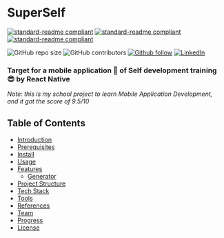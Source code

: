 # SuperSelf

[![standard-readme compliant](https://img.shields.io/badge/self%20development-mobile-brightgreen.svg?style=flat-square)](https://github.com/lhmson/SuperSelf)
[![standard-readme compliant](https://img.shields.io/badge/react%20native-61dafb.svg?style=flat-square)](https://reactnative.dev/)
[![standard-readme compliant](https://img.shields.io/badge/firebase-f8ac2b.svg?style=flat-square)](https://firebase.google.com/)

![GitHub repo size](https://img.shields.io/github/repo-size/lhmson/SuperSelf)
![GitHub contributors](https://img.shields.io/github/contributors/lhmson/SuperSelf) <!--![GitHub stars](https://img.shields.io/github/stars/lhmson/SuperSelf)
![GitHub forks](https://img.shields.io/github/forks/lhmson/SuperSelf)-->
[![Github follow](https://img.shields.io/github/followers/lhmson?label=Follow&style=social)](https://github.com/lhmson)
[![LinkedIn](https://img.shields.io/badge/-LinkedIn-black.svg?logo=linkedin&color=blue)](https://linkedin.com/in/leesown)

### Target for a mobile application 🎯 of Self development training 😎 by React Native

*Note: this is my school project to learn Mobile Application Development, and it got the score of 9.5/10*

<!--This repository contains:

1. [The specification](spec.md) for how a standard README should look.
2. A link to [a linter](https://github.com/RichardLitt/standard-readme-preset) you can use to keep your README maintained ([work in progress](https://github.com/RichardLitt/standard-readme/issues/5)).
3. A link to [a generator](https://github.com/RichardLitt/generator-standard-readme) you can use to create standard READMEs.
4. [A badge](#badge) to point to this spec.
5. [Examples of standard READMEs](example-readmes/) - such as this file you are reading.

Standard Readme is designed for open source libraries. Although it’s [historically](#background) made for Node and npm projects, it also applies to libraries in other languages and package managers.
-->

## Table of Contents

- [Introduction](#introduction)
- [Prerequisites](#prerequisites)
- [Install](#install)
- [Usage](#usage)
- [Features](#features)
	- [Generator](#generator)
- [Project Structure](#project-structure)
- [Tech Stack](#tech-stack)
- [Tools](#tools)
- [References](#references)
- [Team](#team)
- [Progress](#progress)
- [License](#license)
<!--
## Introduction

Standard Readme started with the issue originally posed by [@maxogden](https://github.com/maxogden) over at [feross/standard](https://github.com/feross/standard) in [this issue](https://github.com/feross/standard/issues/141), about whether or not a tool to standardize readmes would be useful. A lot of that discussion ended up in [zcei's standard-readme](https://github.com/zcei/standard-readme/issues/1) repository. While working on maintaining the [IPFS](https://github.com/ipfs) repositories, I needed a way to standardize Readmes across that organization. This specification started as a result of that.

> Your documentation is complete when someone can use your module without ever
having to look at its code. This is very important. This makes it possible for
you to separate your module's documented interface from its internal
implementation (guts). This is good because it means that you are free to
change the module's internals as long as the interface remains the same.

> Remember: the documentation, not the code, defines what a module does.

~ [Ken Williams, Perl Hackers](http://mathforum.org/ken/perl_modules.html#document)

Writing READMEs is way too hard, and keeping them maintained is difficult. By offloading this process - making writing easier, making editing easier, making it clear whether or not an edit is up to spec or not - you can spend less time worrying about whether or not your initial documentation is good, and spend more time writing and using code.

By having a standard, users can spend less time searching for the information they want. They can also build tools to gather search terms from descriptions, to automatically run example code, to check licensing, and so on.

The goals for this repository are:

1. A well defined **specification**. This can be found in the [Spec document](spec.md). It is a constant work in progress; please open issues to discuss changes.
2. **An example README**. This Readme is fully standard-readme compliant, and there are more examples in the `example-readmes` folder.
3. A **linter** that can be used to look at errors in a given Readme. Please refer to the [tracking issue](https://github.com/RichardLitt/standard-readme/issues/5).
4. A **generator** that can be used to quickly scaffold out new READMEs. See [generator-standard-readme](https://github.com/RichardLitt/generator-standard-readme).
5. A **compliant badge** for users. See [the badge](#badge).

## Prerequisites

This project uses [node](http://nodejs.org) and [npm](https://npmjs.com). Go check them out if you don't have them locally installed.

```sh
$ npm install --global standard-readme-spec
```

## Install

This project uses [node](http://nodejs.org) and [npm](https://npmjs.com). Go check them out if you don't have them locally installed.

```sh
$ npm install --global standard-readme-spec
```

## Usage

This project uses [node](http://nodejs.org) and [npm](https://npmjs.com). Go check them out if you don't have them locally installed.

```sh
$ npm install --global standard-readme-spec
```

## Features

This is only a documentation package. You can print out [spec.md](spec.md) to your console:

```sh
$ standard-readme-spec
# Prints out the standard-readme spec
```

### Generator

To use the generator, look at [generator-standard-readme](https://github.com/RichardLitt/generator-standard-readme). There is a global executable to run the generator in that package, aliased as `standard-readme`.

## Project Structure

Put the information there

## Badge

If your README is compliant with Standard-Readme and you're on GitHub, it would be great if you could add the badge. This allows people to link back to this Spec, and helps adoption of the README. The badge is **not required**.

[![standard-readme compliant](https://img.shields.io/badge/readme%20style-standard-brightgreen.svg?style=flat-square)](https://github.com/RichardLitt/standard-readme)

To add in Markdown format, use this code:

```
[![standard-readme compliant](https://img.shields.io/badge/readme%20style-standard-brightgreen.svg?style=flat-square)](https://github.com/RichardLitt/standard-readme)
```

## Tech Stack

To see how the specification has been applied, see the [example-readmes](example-readmes/).

## Tools

To see how the specification has been applied, see the [example-readmes](example-readmes/).

## References

- [Art of Readme](https://github.com/noffle/art-of-readme) - 💌 Learn the art of writing quality READMEs.
- [open-source-template](https://github.com/davidbgk/open-source-template/) - A README template to encourage open-source contributions.

## Contributing

Feel free to dive in! [Open an issue](https://github.com/RichardLitt/standard-readme/issues/new) or submit PRs.

Standard Readme follows the [Contributor Covenant](http://contributor-covenant.org/version/1/3/0/) Code of Conduct.

### Team

This project exists thanks to all the people who contribute. 
<a href="https://github.com/RichardLitt/standard-readme/graphs/contributors"><img src="https://opencollective.com/standard-readme/contributors.svg?width=890&button=false" /></a>

## Progress

Something about plans, cycles,... to keep details

## License

[MIT](LICENSE) © Richard Littauer
-->

